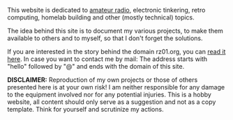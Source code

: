 This website is dedicated to [amateur radio](/a-declaration-of-love-to-amateur-radio/), electronic tinkering, retro computing, homelab building and other (mostly technical) topics.

The idea behind this site is to document my various projects, to make them available to others and to myself, so that I don't forget the solutions.

If you are interested in the story behind the domain rz01.org, you can [read it here](/why-rz01-org). In case you want to contact me by mail: The address starts with "hello" followed by "@" and ends with the domain of this site.

**DISCLAIMER:** Reproduction of my own projects or those of others presented here is at your own risk! I am neither responsible for any damage to the equipment involved nor for any potential injuries. This is a hobby website, all content should only serve as a suggestion and not as a copy template. Think for yourself and scrutinize my actions.

